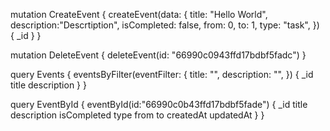 mutation CreateEvent {
  createEvent(data: { 
  	title: "Hello World",
    description:"Descrtiption",
    isCompleted: false,
    from: 0,
    to: 1,
  	type: "task",
  }) {
    _id
  }
}

mutation DeleteEvent {
  deleteEvent(id: "66990c0943ffd17bdbf5fadc")
}

query Events {
  eventsByFilter(eventFilter: {
    title: "",
    description: "",
  }) {
    _id
    title
    description
  }
}

query EventById {
  eventById(id:"66990c0b43ffd17bdbf5fade") {
    _id
    title
    description
    isCompleted
    type
    from
    to
    createdAt
    updatedAt
  } 
}